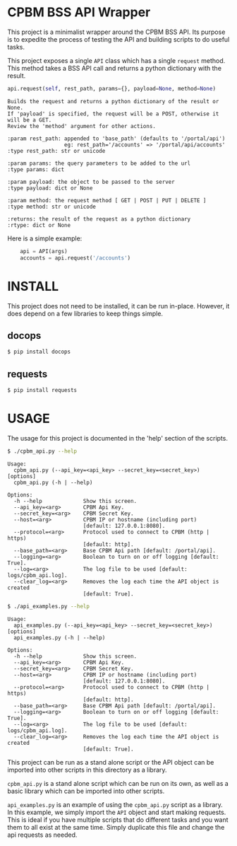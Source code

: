 CPBM BSS API Wrapper
====================
This project is a minimalist wrapper around the CPBM BSS API.  Its purpose is to expedite the process of testing the API and building scripts to do useful tasks.

This project exposes a single `API` class which has a single `request` method.  This method takes a BSS API call and returns a python dictionary with the result.

``` python
api.request(self, rest_path, params={}, payload=None, method=None)
```

``` sphinx
Builds the request and returns a python dictionary of the result or None.
If 'payload' is specified, the request will be a POST, otherwise it will be a GET. 
Review the 'method' argument for other actions.

:param rest_path: appended to 'base_path' (defaults to '/portal/api')
				  eg: rest_path='/accounts' => '/portal/api/accounts'
:type rest_path: str or unicode

:param params: the query parameters to be added to the url
:type params: dict

:param payload: the object to be passed to the server
:type payload: dict or None

:param method: the request method [ GET | POST | PUT | DELETE ]
:type method: str or unicode

:returns: the result of the request as a python dictionary
:rtype: dict or None
```

Here is a simple example:

``` python
	api = API(args)
    accounts = api.request('/accounts')
```


INSTALL
=======
This project does not need to be installed, it can be run in-place.  However, it does depend on a few libraries to keep things simple.

docops
------

``` bash
$ pip install docops
```

requests
--------

``` bash
$ pip install requests
```


USAGE
=====
The usage for this project is documented in the 'help' section of the scripts.

``` bash
$ ./cpbm_api.py --help
```

```
Usage:
  cpbm_api.py (--api_key=<api_key> --secret_key=<secret_key>) [options]
  cpbm_api.py (-h | --help)

Options:
  -h --help             Show this screen.
  --api_key=<arg>       CPBM Api Key.
  --secret_key=<arg>    CPBM Secret Key.
  --host=<arg>          CPBM IP or hostname (including port) 
  						[default: 127.0.0.1:8080].
  --protocol=<arg>      Protocol used to connect to CPBM (http | https) 
  						[default: http].
  --base_path=<arg>     Base CPBM Api path [default: /portal/api].
  --logging=<arg>       Boolean to turn on or off logging [default: True].
  --log=<arg>           The log file to be used [default: logs/cpbm_api.log].
  --clear_log=<arg>     Removes the log each time the API object is created 
  						[default: True].
```

``` bash
$ ./api_examples.py --help
```

```
Usage:
  api_examples.py (--api_key=<api_key> --secret_key=<secret_key>) [options]
  api_examples.py (-h | --help)

Options:
  -h --help             Show this screen.
  --api_key=<arg>       CPBM Api Key.
  --secret_key=<arg>    CPBM Secret Key.
  --host=<arg>          CPBM IP or hostname (including port) 
  						[default: 127.0.0.1:8080].
  --protocol=<arg>      Protocol used to connect to CPBM (http | https) 
  						[default: http].
  --base_path=<arg>     Base CPBM Api path [default: /portal/api].
  --logging=<arg>       Boolean to turn on or off logging [default: True].
  --log=<arg>           The log file to be used [default: logs/cpbm_api.log].
  --clear_log=<arg>     Removes the log each time the API object is created 
  						[default: True].
```

This project can be run as a stand alone script or the API object can be imported into other scripts in this directory as a library.

`cpbm_api.py` is a stand alone script which can be run on its own, as well as a basic library which can be imported into other scripts.

`api_examples.py` is an example of using the `cpbm_api.py` script as a library.  In this example, we  simply import the `API` object and start making requests.  This is ideal if you have multiple scripts that do different tasks and you want them to all exist at the same time.  Simply duplicate this file and change the api requests as needed.

